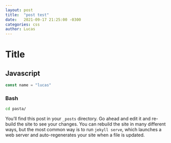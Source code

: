 ```yaml
---
layout: post
title:  "post test"
date:   2021-09-17 21:25:00 -0300
categories: css
author: Lucas
---
```

# Title

## Javascript
```js
const name = "lucas"
```

### Bash
```bash
cd pasta/
```
You’ll find this post in your `_posts` directory. Go ahead and edit it and re-build the site to see your changes. You can rebuild the site in many different ways, but the most common way is to run `jekyll serve`, which launches a web server and auto-regenerates your site when a file is updated.